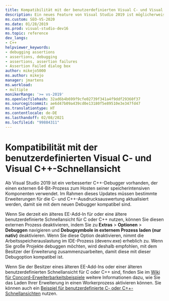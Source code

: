 ```yaml
---
title: Kompatibilität mit der benutzerdefinierten Visual C- und Visual C++-Schnellansicht
description: Ein neues Feature von Visual Studio 2019 ist möglicherweise nicht mit älteren C/C++-Ausdrucksauswertungs-Add-Ins und benutzerdefinierten Schnellansichten kompatibel. In diesem Artikel finden Sie weitere Details.
ms.custom: SEO-VS-2020
ms.date: 01/28/2019
ms.prod: visual-studio-dev16
ms.topic: reference
dev_langs:
- C++
helpviewer_keywords:
- debugging assertions
- assertions, debugging
- assertions, assertion failures
- Assertion Failed dialog box
author: mikejo5000
ms.author: mikejo
manager: jmartens
ms.workload:
- multiple
monikerRange: '>= vs-2019'
ms.openlocfilehash: 32ad6b4b699f9cfe02739f341a4f9ddf29360f37
ms.sourcegitcommit: ae6d47b09a439cd0e13180f5e89510e3e347fd47
ms.translationtype: HT
ms.contentlocale: de-DE
ms.lasthandoff: 02/08/2021
ms.locfileid: "99884311"
---
```

# <a name="visual-cc-custom-visualizer-compatibility"></a>Kompatibilität mit der benutzerdefinierten Visual C- und Visual C++-Schnellansicht

Ab Visual Studio 2019 ist ein verbesserter C++-Debugger vorhanden, der einen externen 64-Bit-Prozess zum Hosten seiner speicherintensiven Komponenten verwendet. Im Rahmen dieses Updates müssen bestimmte Erweiterungen für die C- und C++-Ausdrucksauswertung aktualisiert werden, damit sie mit dem neuen Debugger kompatibel sind.

Wenn Sie derzeit ein älteres EE-Add-In für oder eine ältere benutzerdefinierte Schnellansicht für C oder C++ nutzen, können Sie diesen externen Prozess deaktivieren, indem Sie zu **Extras** > **Optionen** > **Debuggen** navigieren und **Debugsymbole in externem Prozess laden (nur nativ)** deaktivieren. Wenn Sie diese Option deaktivieren, nimmt die Arbeitsspeicherauslastung im IDE-Prozess (devenv.exe) erheblich zu. Wenn Sie große Projekte debuggen möchten, wird deshalb empfohlen, mit dem Besitzer der Erweiterung zusammenzuarbeiten, damit diese mit dieser Debugoption kompatibel ist.

Wenn Sie der Besitzer eines älteren EE-Add-Ins oder einer älteren benutzerdefinierten Schnellansicht für C oder C++ sind, finden Sie im [Wiki für Concord-Erweiterbarkeitsbeispiele](https://github.com/Microsoft/ConcordExtensibilitySamples/wiki/Worker-Process-Remoting) weitere Informationen dazu, wie Sie das Laden Ihrer Erweiterung in einen Workerprozess aktivieren können. Sie können auch ein [Beispiel für benutzerdefinierte C- oder C++-Schnellansichten](https://github.com/Microsoft/ConcordExtensibilitySamples/tree/master/CppCustomVisualizer) nutzen.